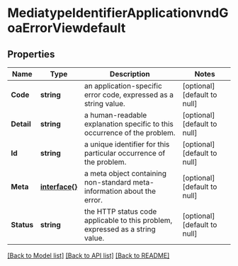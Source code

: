 # MediatypeIdentifierApplicationvndGoaErrorViewdefault

## Properties
Name | Type | Description | Notes
------------ | ------------- | ------------- | -------------
**Code** | **string** | an application-specific error code, expressed as a string value. | [optional] [default to null]
**Detail** | **string** | a human-readable explanation specific to this occurrence of the problem. | [optional] [default to null]
**Id** | **string** | a unique identifier for this particular occurrence of the problem. | [optional] [default to null]
**Meta** | [**interface{}**](interface{}.md) | a meta object containing non-standard meta-information about the error. | [optional] [default to null]
**Status** | **string** | the HTTP status code applicable to this problem, expressed as a string value. | [optional] [default to null]

[[Back to Model list]](../README.md#documentation-for-models) [[Back to API list]](../README.md#documentation-for-api-endpoints) [[Back to README]](../README.md)


